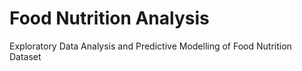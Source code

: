 # Food Nutrition Analysis
 Exploratory Data Analysis and Predictive Modelling of Food Nutrition Dataset
